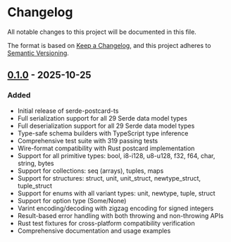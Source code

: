 # Changelog

All notable changes to this project will be documented in this file.

The format is based on [Keep a Changelog](https://keepachangelog.com/en/1.0.0/),
and this project adheres to [Semantic Versioning](https://semver.org/spec/v2.0.0.html).

## [0.1.0] - 2025-10-25

### Added

- Initial release of serde-postcard-ts
- Full serialization support for all 29 Serde data model types
- Full deserialization support for all 29 Serde data model types
- Type-safe schema builders with TypeScript type inference
- Comprehensive test suite with 319 passing tests
- Wire-format compatibility with Rust postcard implementation
- Support for all primitive types: bool, i8-i128, u8-u128, f32, f64, char, string, bytes
- Support for collections: seq (arrays), tuples, maps
- Support for structures: struct, unit, unit_struct, newtype_struct, tuple_struct
- Support for enums with all variant types: unit, newtype, tuple, struct
- Support for option type (Some/None)
- Varint encoding/decoding with zigzag encoding for signed integers
- Result-based error handling with both throwing and non-throwing APIs
- Rust test fixtures for cross-platform compatibility verification
- Comprehensive documentation and usage examples

[0.1.0]: https://github.com/variegated-coffee/serde-postcard-ts/releases/tag/v0.1.0
